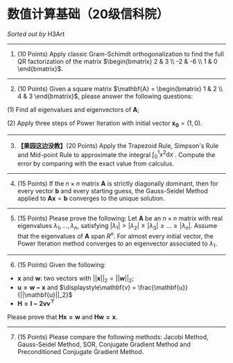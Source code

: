# 数值计算基础（20级信科院）

*Sorted out by* $\text{H3Art}$

---

1. (10 Points) Apply classic Gram-Schimdt orthogonalization to find the full QR factorization of the matrix $\begin{bmatrix}
    2 & 3 \\
    -2 & -6 \\
    1 & 0
\end{bmatrix}$.

---

2. (10 Points) Given a square matrix $\mathbf{A} = \begin{bmatrix}
    1 & 2 \\
    4 & 3
\end{bmatrix}$, please answer the following questions:

(1) Find all eigenvalues and eigenvectors of $\mathbf{A}$;

(2) Apply three steps of Power Iteration with initial vector $\mathbf{x_0} = (1, 0)$.

---

3. **【果园这边没教】**(20 Points) Apply the Trapezoid Rule, Simpson's Rule and Mid-point Rule to approximate the integral $\displaystyle\int_0^1 x^2\mathrm{d}x$ . Compute the error by comparing with the exact value from calculus.

---

4. (15 Points) If the $n \times n$ matrix $\mathbf{A}$ is strictly diagonally dominant, then for every vector $\mathbf{b}$ and every starting guess, the Gauss-Seidel Method applied to $\mathbf{Ax}=\mathbf{b}$ converges to the unique solution.

---

5. (15 Points) Please prove the following: Let $\mathbf{A}$ be an $n\times n$ matrix with real eigenvalues $\lambda_1, \dots, \lambda_n$, satisfying $|\lambda_1|>|\lambda_2|\geq|\lambda_3|\geq\dots\geq|\lambda_n|$. Assume that the eigenvalues of $\mathbf{A}$ span $R^n$. For almost every initial vector, the Power Iteration method converges to an eigenvector associated to $\lambda_1$.

---

6. (15 Points) Given the following:

- $\mathbf{x}$ and $\mathbf{w}$: two vectors with $||\mathbf{x}||_2 = ||\mathbf{w}||_2$;
- $\mathbf{u = w - x}$ and $\displaystyle\mathbf{v} = \frac{\mathbf{u}}{||\mathbf{u}||_2}$
- $\mathbf{H = I - 2vv^\top}$

Please prove that $\mathbf{Hx=w}$ and $\mathbf{Hw=x}$.

---

7. (15 Points) Please compare the following methods: Jacobi Method, Gauss-Seidel Method, SOR, Conjugate Gradient Method and Preconditioned Conjugate Gradient Method.